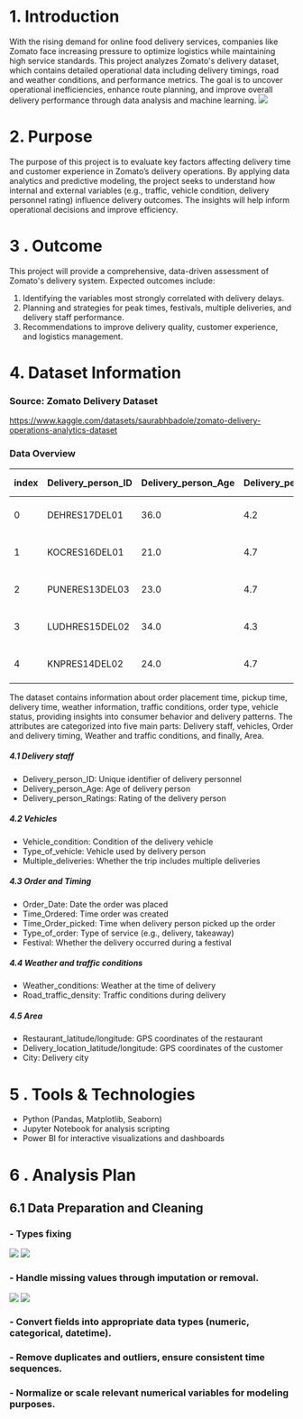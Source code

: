 # 1. Introduction
With the rising demand for online food delivery services, companies like Zomato face increasing pressure to optimize logistics while maintaining high service standards. This project analyzes Zomato's delivery dataset, which contains detailed operational data including delivery timings, road and weather conditions, and performance metrics. The goal is to uncover operational inefficiencies, enhance route planning, and improve overall delivery performance through data analysis and machine learning.
<img src=zomato.png>
# 2. Purpose
The purpose of this project is to evaluate key factors affecting delivery time and customer experience in Zomato’s delivery operations. By applying data analytics and predictive modeling, the project seeks to understand how internal and external variables (e.g., traffic, vehicle condition, delivery personnel rating) influence delivery outcomes. The insights will help inform operational decisions and improve efficiency.
# 3 . Outcome
This project will provide a comprehensive, data-driven assessment of Zomato's delivery system. Expected outcomes include:

1. Identifying the variables most strongly correlated with delivery delays.
1. Planning and strategies for peak times, festivals, multiple deliveries, and delivery staff performance.
1. Recommendations to improve delivery quality, customer experience, and logistics management.
# 4. Dataset Information
### Source: Zomato Delivery Dataset
https://www.kaggle.com/datasets/saurabhbadole/zomato-delivery-operations-analytics-dataset
### Data Overview
|index|Delivery\_person\_ID|Delivery\_person\_Age|Delivery\_person\_Ratings|Restaurant\_latitude|Restaurant\_longitude|Delivery\_location\_latitude|Delivery\_location\_longitude|Order\_Date|Time\_Orderd|Time\_Order\_picked|Weather\_conditions|Road\_traffic\_density|Vehicle\_condition|Type\_of\_order|Type\_of\_vehicle|multiple\_deliveries|Festival|City|Time\_taken \(min\)|
|---|---|---|---|---|---|---|---|---|---|---|---|---|---|---|---|---|---|---|---|
|0|DEHRES17DEL01|36\.0|4\.2|30\.327968|78\.046106|30\.397968|78\.116106|2022-02-12 00:00:00|1900-01-01 21:55:00|1900-01-01 22:10:00|Fog|Jam|2|Snack|motorcycle|3\.0|No|Metropolitian|46|
|1|KOCRES16DEL01|21\.0|4\.7|10\.003064|76\.307589|10\.043064|76\.347589|2022-02-13 00:00:00|1900-01-01 14:55:00|1900-01-01 15:05:00|Stormy|High|1|Meal|motorcycle|1\.0|No|Metropolitian|23|
|2|PUNERES13DEL03|23\.0|4\.7|18\.56245|73\.916619|18\.65245|74\.006619|2022-03-04 00:00:00|1900-01-01 17:30:00|1900-01-01 17:40:00|Sandstorms|Medium|1|Drinks|scooter|1\.0|No|Metropolitian|21|
|3|LUDHRES15DEL02|34\.0|4\.3|30\.899584|75\.809346|30\.919584|75\.829346|2022-02-13 00:00:00|1900-01-01 09:20:00|1900-01-01 09:30:00|Sandstorms|Low|0|Buffet|motorcycle|0\.0|No|Metropolitian|20|
|4|KNPRES14DEL02|24\.0|4\.7|26\.463504|80\.372929|26\.593504|80\.502929|2022-02-14 00:00:00|1900-01-01 19:50:00|1900-01-01 20:05:00|Fog|Jam|1|Snack|scooter|1\.0|No|Metropolitian|41|

The dataset contains information about order placement time, pickup time, delivery time, weather information, traffic conditions, order type, vehicle status, providing insights into consumer behavior and delivery patterns. The attributes are categorized into five main parts: Delivery staff, vehicles, Order and delivery timing, Weather and traffic conditions, and finally, Area.
##### 4.1 Delivery staff
- Delivery_person_ID: Unique identifier of delivery personnel
- Delivery_person_Age: Age of delivery person
- Delivery_person_Ratings: Rating of the delivery person

##### 4.2 Vehicles
- Vehicle_condition: Condition of the delivery vehicle
- Type_of_vehicle: Vehicle used by delivery person
- Multiple_deliveries: Whether the trip includes multiple deliveries

##### 4.3 Order and Timing
- Order_Date: Date the order was placed
- Time_Ordered: Time order was created
- Time_Order_picked: Time when delivery person picked up the order
- Type_of_order: Type of service (e.g., delivery, takeaway)
- Festival: Whether the delivery occurred during a festival

##### 4.4 Weather and traffic conditions
- Weather_conditions: Weather at the time of delivery
- Road_traffic_density: Traffic conditions during delivery

##### 4.5 Area
- Restaurant_latitude/longitude: GPS coordinates of the restaurant
- Delivery_location_latitude/longitude: GPS coordinates of the customer
- City: Delivery city

# 5 . Tools & Technologies
- Python (Pandas, Matplotlib, Seaborn)
- Jupyter Notebook for analysis scripting
- Power BI for interactive visualizations and dashboards

# 6 . Analysis Plan
## 6.1 Data Preparation and Cleaning
### - Types fixing
<img src=info.png>
<img src=code_TypesFixing.png>

### - Handle missing values through imputation or removal.
<img src=info_After_TypesFixing.png>
<img src=code_HandleMissing.png>

### - Convert fields into appropriate data types (numeric, categorical, datetime).


### - Remove duplicates and outliers, ensure consistent time sequences.


### - Normalize or scale relevant numerical variables for modeling purposes.
